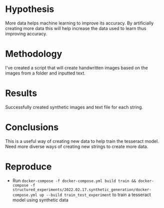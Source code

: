 # Hypothesis
More data helps machine learning to improve its accuracy. By artificially creating more
data this will help increase the data used to learn thus improving accuracy.

# Methodology

I've created a script that will create handwritten images based on the images from a folder and
inputted text.

# Results

Successfully created synthetic images and text file for each string.

# Conclusions

This is a useful way of creating new data to help train the tesseract model.
Need more diverse ways of creating new strings to create more data.

# Reproduce

- Run `docker-compose -f docker-compose.yml build train && docker-compose -f structured_experiments/2022.02.17.synthetic_generation/docker-compose.yml up --build train_test_experiment` to train a tesseract model using synthetic data